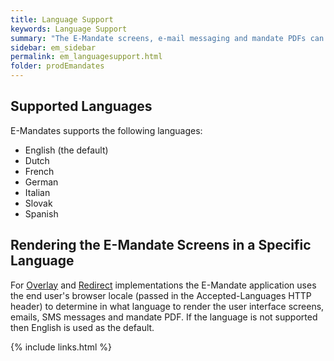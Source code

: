```yaml
---
title: Language Support
keywords: Language Support
summary: "The E-Mandate screens, e-mail messaging and mandate PDFs can all be generated in various languages - discover more here. "
sidebar: em_sidebar
permalink: em_languagesupport.html
folder: prodEmandates
---
```


## Supported Languages

E-Mandates supports the following languages:

* English (the default)
* Dutch
* French
* German
* Italian
* Slovak
* Spanish


## Rendering the E-Mandate Screens in a Specific Language

For [Overlay](em_overlay.html) and [Redirect](em_redirect.html) implementations the E-Mandate application uses the end user's browser locale (passed in the Accepted-Languages HTTP header) to determine in what language to render the user interface screens, emails, SMS messages and mandate PDF. If the language is not supported then English is used as the default.



{% include links.html %}
